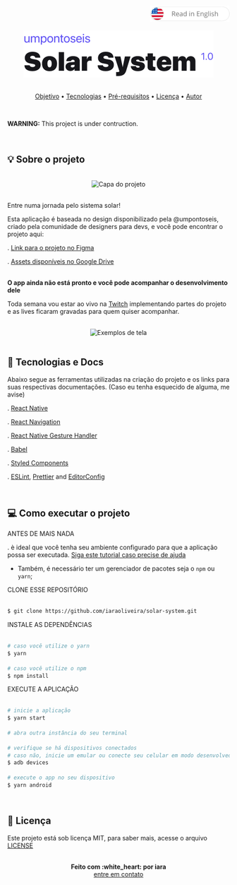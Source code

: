 <div align="right" >
    <a href="./README.en.md">
    <img src="./.github/lg-button-en.png" alt="es-en" width="180px" ></img>
  </a>
</div>
<br/>

<div align="center">
  <img src="./.github/logo.png" alt="Solar System" />
</div>

<br/>
<p align="center">
 <a href="#sobre">Objetivo</a>  •
 <a href="#tecnologias">Tecnologias</a>  •
 <a href="#pre-requisitos">Pré-requisitos</a>  •
 <a href="#licenc-a">Licença</a>  •
 <a href="#autor">Autor</a>
</p>

<br/>

<p>
  <strong>WARNING:</strong> This project is under contruction.
</p>

<br/>

<a name="sobre"/>

## :bulb: Sobre o projeto

<br/>
<div align="center">
  <img src="./.github/cover.png" alt="Capa do projeto" width="750" >
</div>
<br/>

Entre numa jornada pelo sistema solar!

Esta aplicação é baseada no design disponibilizado pela @umpontoseis, criado pela comunidade de designers para devs, e você pode encontrar o projeto aqui:

  . [Link para o projeto no Figma](https://www.figma.com/community/file/871911270417939544/Solar-System---Jonas-Milan) <br/>

  . [Assets disponíveis no Google Drive](https://drive.google.com/drive/folders/1thjrYH4W0yjgkG4fM2PL0bCdTw6QhUl_?usp=sharing) <br/>


<br/>
<strong>O app ainda não está pronto e você pode acompanhar o desenvolvimento dele</strong>
<br/>

Toda semana vou estar ao vivo na [Twitch](https://www.twitch.tv/whoisiara) implementando partes do projeto e as lives ficaram gravadas para quem quiser acompanhar.

<br/>

<div align="center">
  <img src="./.github/home.png" alt="Exemplos de tela" width="750" >
</div>

<br/>
<a name="tecnologias"/>

## :rocket: Tecnologias e Docs

  Abaixo segue as ferramentas utilizadas na criação do projeto e os links para suas respectivas documentações. (Caso eu tenha esquecido de alguma, me avise)

 . [React Native](https://reactnative.dev/) <br/>

  . [React Navigation](https://reactnavigation.org/) <br/>

  . [React Native Gesture Handler](https://docs.swmansion.com/react-native-gesture-handler/index.html) <br/>

  . [Babel](https://babeljs.io/) <br/>

  . [Styled Components](https://nodejs.org/en/) <br/>

  . [ESLint](https://eslint.org/), [Prettier](https://prettier.io/) and [EditorConfig](https://editorconfig.org/)<br/>


<br/>
<a name="pre-requisitos"/>

## :computer: Como executar o projeto

ANTES DE MAIS NADA

. è ideal que você tenha seu ambiente configurado para que a aplicação possa ser executada. [Siga este tutorial caso precise de ajuda](https://react-native.rocketseat.dev/) <br/>

- Também, é necessário ter um gerenciador de pacotes seja o `npm` ou `yarn`;


CLONE ESSE REPOSITÓRIO

```sh

$ git clone https://github.com/iaraoliveira/solar-system.git

```

INSTALE AS DEPENDÊNCIAS

```sh

# caso você utilize o yarn
$ yarn

# caso você utilize o npm
$ npm install

```

EXECUTE A APLICAÇÃO


```sh

# inicie a aplicação
$ yarn start

# abra outra instância do seu terminal

# verifique se há dispositivos conectados
# caso não, inicie um emular ou conecte seu celular em modo desenvolvedor
$ adb devices

# execute o app no seu dispositivo
$ yarn android

```

<br/>
<a name="licenc-a"/>

## :notebook_with_decorative_cover: Licença


Este projeto está sob licença MIT, para saber mais, acesse o arquivo [LICENSE](./LICENSE.md)


<br/>
<a name="autor"/>

<div align='center'>
  <strong>Feito com :white_heart: por iara</strong>
  <br/>
  <a href="https://www.linkedin.com/in/iara/">entre em contato</a>
</div>
